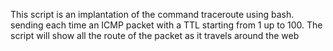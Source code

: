This script is an implantation of the command traceroute using bash.
sending each time an ICMP packet with a TTL starting from 1 up to 100.
The script will show all the route of the packet as it travels around the web
